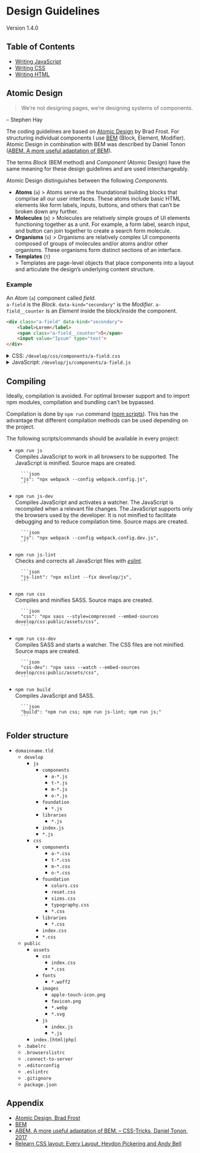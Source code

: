 # Design Guidelines
Version 1.4.0

## Table of Contents

- [Writing JavaScript](js/README.md)
- [Writing CSS](css/README.md)
- [Writing HTML](html/README.md)


## Atomic Design

> We’re not designing pages, we’re designing systems of components. 

– Stephen Hay

The coding guidelines are based on [Atomic Design](https://atomicdesign.bradfrost.com) by Brad Frost. For structuring individual components I use [BEM](https://getbem.com) (Block, Element, Modifier). Atomic Design in combination with BEM was described by Daniel Tonon ([ABEM. A more useful adaptation of BEM](https://css-tricks.com/abem-useful-adaptation-bem/)).

The terms *Block* (BEM method) and *Component* (Atomic Design) have the same meaning for these design guidelines and are used interchangeably.

Atomic Design distinguishes between the following *Components*.
- **Atoms** (`a`)
		> Atoms serve as the foundational building blocks that comprise all our user interfaces. These atoms include basic HTML elements like form labels, inputs, buttons, and others that can’t be broken down any further.
- **Molecules** (`m`) 
		> Molecules are relatively simple groups of UI elements functioning together as a unit. For example, a form label, search input, and button can join together to create a search form molecule.
- **Organisms** (`o`) 
		> Organisms are relatively complex UI components composed of groups of molecules and/or atoms and/or other organisms. These organisms form distinct sections of an interface.
- **Templates** (`t`)  
		> Templates are page-level objects that place components into a layout and articulate the design’s underlying content structure.

### Example

An *Atom* (`a`) component called *field*.  
`a-field` is the *Block*. `data-kind="secondary"` is the *Modifier*. `a-field__counter` is an *Element* inside the block/inside the component.

```html
<div class="a-field" data-kind="secondary">
	<label>Lorem</label>
	<span class="a-field__counter">5</span>
	<input value="Ipsum" type="text">
</div>
```

<details>
<summary>CSS: <code>/develop/css/components/a-field.css</code></summary>

```css
.a-field {
	> label {
		font-weight: 700;
	}
	
	&[data-kind="secondary"] {
		> label {
			color: gray;
		}
	}
}

.a-field__counter {
	font-size: 0.8em;
}
```

</details>

<details>
<summary>JavaScript: <code>/develop/js/components/a-field.js</code></summary>

```js
class AField {
	constructor(element) {
		const inputElement = element.querySelector('input');
		const counterElement = element.querySelector('.a-field__counter');
		
		function onInputChange() {
			counterElement.innerText = inputElement.value.length;
		}
		
		inputElement.addEventListener('change', onInputChange);
	}
}

export default AField;
```
</details>


## Compiling

Ideally, compilation is avoided. For optimal browser support and to import npm modules, compilation and bundling can’t be bypassed.

Compilation is done by `npm run` command ([npm scripts](https://docs.npmjs.com/cli/using-npm/scripts)). This has the advantage that different compilation methods can be used depending on the project.

The following scripts/commands should be available in every project:

- `npm run js`  
		Compiles JavaScript to work in all browsers to be supported. The JavaScript is minified. Source maps are created.  
	
		```json
		"js": "npx webpack --config webpack.config.js",
		```
		
- `npm run js-dev`  
		Compiles JavaScript and activates a watcher. The JavaScript is recompiled when a relevant file changes. The JavaScript supports only the browsers used by the developer. It is not minified to facilitate debugging and to reduce compilation time. Source maps are created.  
	
		```json
		"js": "npx webpack --config webpack.config.dev.js",
		```
	
- `npm run js-lint`  
		Checks and corrects all JavaScript files with [*eslint*](https://eslint.org).  
	
		```json
		"js-lint": "npx eslint --fix develop/js",
		```
	
- `npm run css`  
		Compiles and minifies SASS. Source maps are created.  
	
		```json
		"css": "npx sass --style=compressed --embed-sources develop/css:public/assets/css",
		```
	
- `npm run css-dev`  
		Compiles SASS and starts a watcher. The CSS files are not minified. Source maps are created.  
	
		```json
		"css-dev": "npx sass --watch --embed-sources develop/css:public/assets/css",
		```
	
- `npm run build`  
		Compiles JavaScript and SASS.  
	
		```json
		"build": "npm run css; npm run js-lint; npm run js;"
		```


## Folder structure

- `domainname.tld`
	- `develop`
		- `js`
			- `components`
				- `a-*.js`
				- `t-*.js`
				- `m-*.js`
				- `o-*.js`
			- `foundation`
				- `*.js`
			- `libraries`
				- `*.js`
			- `index.js`
			- `*.js`
		- `css`
			- `components`
				- `a-*.css`
				- `t-*.css`
				- `m-*.css`
				- `o-*.css`
			- `foundation`
				- `colors.css`
				- `reset.css`
				- `sizes.css`
				- `typography.css`
				- `*.css`
			- `libraries`
				- `*.css`
			- `index.css`
			- `*.css`
	- `public`
		- `assets`
			- `css`
				- `index.css`
				- `*.css`
			- `fonts`
				- `*.woff2`
			- `images`
				- `apple-touch-icon.png`
				- `favicon.png`
				- `*.webp`
				- `*.svg`
			- `js`
				- `index.js`
				- `*.js`
		- `index.[html|php]`
	- `.babelrc`
	- `.browserslistrc`
	- `.connect-to-server`
	- `.editorconfig`
	- `.eslintrc`
	- `.gitignore`
	- `package.json`


## Appendix

- [Atomic Design, Brad Frost](https://atomicdesign.bradfrost.com)
- [BEM](https://getbem.com)
- [ABEM. A more useful adaptation of BEM. – CSS-Tricks, Daniel Tonon, 2017](https://css-tricks.com/abem-useful-adaptation-bem/)
- [Relearn CSS layout: Every Layout, Heydon Pickering and Andy Bell](https://every-layout.dev)

